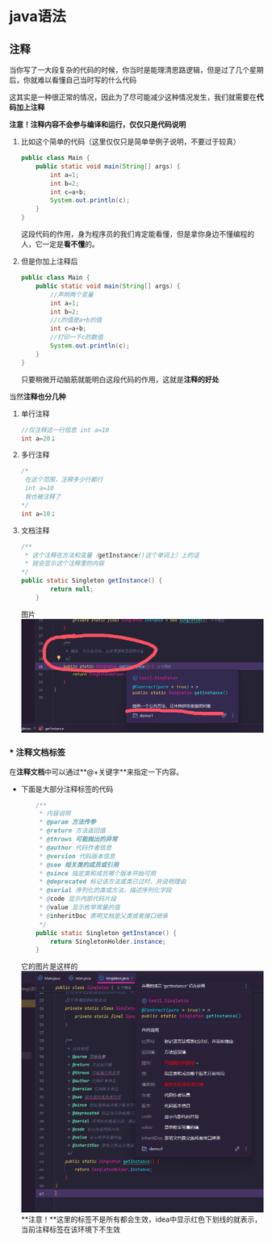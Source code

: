 # java语法

## 注释

当你写了一大段复杂的代码的时候，你当时是能理清思路逻辑，但是过了几个星期后，你就难以看懂自己当时写的什么代码

这其实是一种很正常的情况，因此为了尽可能减少这种情况发生，我们就需要在**代码加上注释**

**注意！注释内容不会参与编译和运行，仅仅只是代码说明**

1. 比如这个简单的代码（这里仅仅只是简单举例子说明，不要过于较真）

   ```java
   public class Main {
       public static void main(String[] args) {
           int a=1;
           int b=2;
           int c=a+b;
           System.out.println(c);
       }
   }
   ```

   这段代码的作用，身为程序员的我们肯定能看懂，但是拿你身边不懂编程的人，它一定是**看不懂**的。

2. 但是你加上注释后

   ```java
   public class Main {
       public static void main(String[] args) {
           //声明两个变量
           int a=1;
           int b=2;
           //c的值是a+b的值
           int c=a+b;
           //打印一下c的数值
           System.out.println(c);
       }
   }
   ```

   只要稍微开动脑筋就能明白这段代码的作用，这就是**注释的好处**

当然**注释也分几种**

1. 单行注释

   ```java
   //仅注释这一行信息 int a=10
   int a=20；
   ```

2. 多行注释

   ```java
   /*
   	在这个范围，注释多少行都行
   	int a=10
   	我也被注释了
   */
   int a=10；
   ```

3. 文档注释

   ```java
   /**
    * 这个注释在方法和变量（getInstance()这个单词上）上的话
    * 就会显示这个注释里的内容
   */
   public static Singleton getInstance() {
           return null;
       }
   ```

   图片![如图](../../图床/QQ20241028-180711.png)

### * 注释文档标签

在**注释文档**中可以通过**@+关键字**来指定一下内容。

- 下面是大部分注释标签的代码

  ```java
      /**
       * 内容说明
       * @param 方法传参
       * @return 方法返回值
       * @throws 可能抛出的异常
       * @author 代码作者信息
       * @version 代码版本信息
       * @see 相关类的成员或引用
       * @since 指定类和成员哪个版本开始可用
       * @deprecated 标记该方法或类已过时，并说明理由
       * @serial 序列化的类或方法，描述序列化字段
       * @code 显示内部代码片段
       * @value 显示枚举常量的值
       * @inheritDoc 表明文档是父类或者接口继承
       */
      public static Singleton getInstance() {
          return SingletonHolder.instance;
      }
  ```

  它的图片是这样的![注释图片](../../图床/QQ20241028-181352.png)**注意！**这里的标签不是所有都会生效，idea中显示红色下划线的就表示，当前注释标签在该环境下不生效